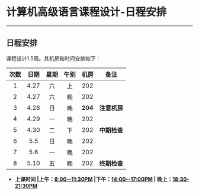 # 计算机高级语言课程设计-日程安排
---
## 日程安排
课程设计1.5周。其机房和时间安排如下：

|  次数  |  日期   |  星期  |  午别  |  机房  |  备注  |
| :--: | :---: | :--: | :--: | :--: | :--: |
|  1   | 4.27  |  六   |  上   | 202  |      |
|  2   | 4.27  |  六   |  晚   | 202  |      |
|  3   | 4.28  |  日   |  晚   | **204**  |**注意机房**|
|  4   | 4.29  |  一   |  晚   | 202  |  |
|  5   | 4.30  |  二   |  下   |  202 |  **中期检查** |
|  6   | 5.5   |  日   |  晚   | 202 |      |
|  7   | 5.6   |  一   |  晚   | 202  |      |
|  8   | 5.10  |  五   |  晚   | 202  | **终期检查** |

- **上课时间 |上午：<u>8:00--11:30PM</u>  |下午：<u>14:00--17:00PM</u>  | 晚上：<u>18:30-21:30PM</u>**
